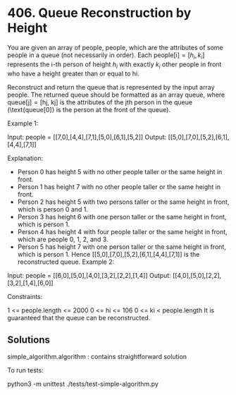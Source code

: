 # 406. Queue Reconstruction by Height

You are given an array of people, people, which are the attributes of some
people in a queue (not necessarily in order). Each $\text{people[i]} = [h_i, k_i]$
represents the i-th person of height $h_i$ with exactly $k_i$ other people in front
who have a height greater than or equal to hi.

Reconstruct and return the queue that is represented by the input array people.
The returned queue should be formatted as an array queue, where
$\text{queue[j]} = \text{[hj, kj]}$ is the attributes of the jth person in the
queue (\text{queue[0]} is the person at the front of the queue).

Example 1:

Input: people = [[7,0],[4,4],[7,1],[5,0],[6,1],[5,2]]
Output: [[5,0],[7,0],[5,2],[6,1],[4,4],[7,1]]

Explanation:

- Person 0 has height 5 with no other people taller or the same height in front.
- Person 1 has height 7 with no other people taller or the same height in front.
- Person 2 has height 5 with two persons taller or the same height in front, which is person 0 and 1.
- Person 3 has height 6 with one person taller or the same height in front, which is person 1.
- Person 4 has height 4 with four people taller or the same height in front, which are people 0, 1, 2, and 3.
- Person 5 has height 7 with one person taller or the same height in front, which is person 1.
  Hence [[5,0],[7,0],[5,2],[6,1],[4,4],[7,1]] is the reconstructed queue.
  Example 2:

Input: people = [[6,0],[5,0],[4,0],[3,2],[2,2],[1,4]]
Output: [[4,0],[5,0],[2,2],[3,2],[1,4],[6,0]]

Constraints:

1 <= people.length <= 2000
0 <= hi <= 106
0 <= ki < people.length
It is guaranteed that the queue can be reconstructed.

## Solutions

simple_algorithm.algorithm : contains straightforward solution

To run tests:

python3 -m unittest ./tests/test-simple-algorithm.py
